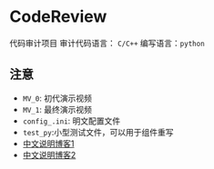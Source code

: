 # CodeReview
代码审计项目 审计代码语言： `C/C++` 编写语言：`python`
## 注意
- `MV_0`: 初代演示视频
- `MV_1`: 最终演示视频
- `config_.ini`: 明文配置文件
- `test_py`:小型测试文件，可以用于组件重写
- [中文说明博客1](https://blog.csdn.net/daxuanzi515/article/details/131645271)
- [中文说明博客2](https://blog.csdn.net/daxuanzi515/article/details/131866064)
